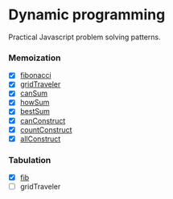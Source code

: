 # Dynamic programming

Practical Javascript problem solving patterns.

### Memoization

- [x] [fibonacci](./memoization/fibonacci.js)
- [x] [gridTraveler](./memoization/gridTraveler.js)
- [x] [canSum](./memoization/canSum.js)
- [x] [howSum](./memoization/howSum.js)
- [x] [bestSum](./memoization/bestSum.js)
- [x] [canConstruct](./memoization/canConstruct.js)
- [x] [countConstruct](./memoization/countConstruct.js)
- [x] [allConstruct](./memoization/allConstruct.js)

### Tabulation

- [x] [fib](./tabulation/fib.js)
- [ ] gridTraveler
